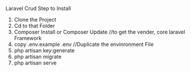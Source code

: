 Laravel Crud 
Step to Install 
1. Clone the Project 
2. Cd to that Folder
3. Composer Install or Composer Update //to get the vender, core laravel Framework
4. copy .env.example .env //Duplicate the envinronment File 
5. php artisan key:generate
6. php artisan migrate
7. php artisan serve
